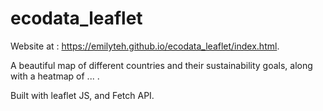 # ecodata_leaflet

Website at : https://emilyteh.github.io/ecodata_leaflet/index.html.

A beautiful map of different countries and their sustainability goals, along with a heatmap of ... .

Built with leaflet JS, and Fetch API. 
